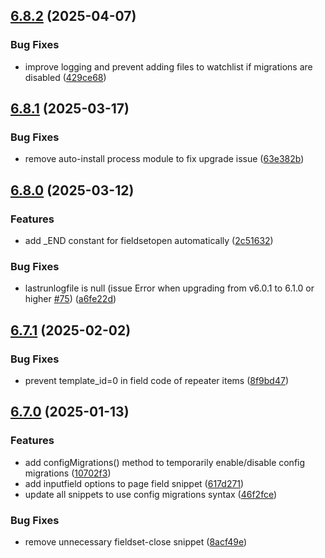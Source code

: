 ## [6.8.2](https://github.com/baumrock/RockMigrations/compare/v6.8.1...v6.8.2) (2025-04-07)


### Bug Fixes

* improve logging and prevent adding files to watchlist if migrations are disabled ([429ce68](https://github.com/baumrock/RockMigrations/commit/429ce68f3418aeedee108d80949fc14a224561a5))

## [6.8.1](https://github.com/baumrock/RockMigrations/compare/v6.8.0...v6.8.1) (2025-03-17)


### Bug Fixes

* remove auto-install process module to fix upgrade issue ([63e382b](https://github.com/baumrock/RockMigrations/commit/63e382b54650ce4ee5e74ff46155c0caec862647))

## [6.8.0](https://github.com/baumrock/RockMigrations/compare/v6.7.1...v6.8.0) (2025-03-12)


### Features

* add _END constant for fieldsetopen automatically ([2c51632](https://github.com/baumrock/RockMigrations/commit/2c51632f12adb7620af485e94daea6692cbcac85))


### Bug Fixes

* lastrunlogfile is null (issue Error when upgrading from v6.0.1 to 6.1.0 or higher [#75](https://github.com/baumrock/RockMigrations/issues/75)) ([a6fe22d](https://github.com/baumrock/RockMigrations/commit/a6fe22d45c33fbb908050c0b1bbedd536c9065c4))

## [6.7.1](https://github.com/baumrock/RockMigrations/compare/v6.7.0...v6.7.1) (2025-02-02)


### Bug Fixes

* prevent template_id=0 in field code of repeater items ([8f9bd47](https://github.com/baumrock/RockMigrations/commit/8f9bd471dcc4e9f47d0949af3be3cc4586567abd))

## [6.7.0](https://github.com/baumrock/RockMigrations/compare/v6.6.0...v6.7.0) (2025-01-13)


### Features

* add configMigrations() method to temporarily enable/disable config migrations ([10702f3](https://github.com/baumrock/RockMigrations/commit/10702f3f05919424c0544782f7f4d2f8d36a7454))
* add inputfield options to page field snippet ([617d271](https://github.com/baumrock/RockMigrations/commit/617d27167ee55b406500f7aeca33a6a7862c4824))
* update all snippets to use config migrations syntax ([46f2fce](https://github.com/baumrock/RockMigrations/commit/46f2fcec7c79e4898fb93c25c26ed57c29b1283e))


### Bug Fixes

* remove unnecessary fieldset-close snippet ([8acf49e](https://github.com/baumrock/RockMigrations/commit/8acf49e852862ecde4c4dd59deeb948d47636f90))

